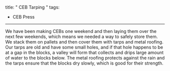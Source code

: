title: " CEB Tarping "
tags:
- CEB Press
---


We have been making CEBs one weekend and then laying them over the next few weekends, which means we needed a way to safely store them. We stack them on pallets and then cover them with tarps and metal roofing. Our tarps are old and have some small holes, and if that hole happens to be at a gap in the blocks, a valley will form that collects and drips large amount of water to the blocks below. The metal roofing protects against the rain and the tarps ensure that the blocks dry slowly, which is good for their strength.


